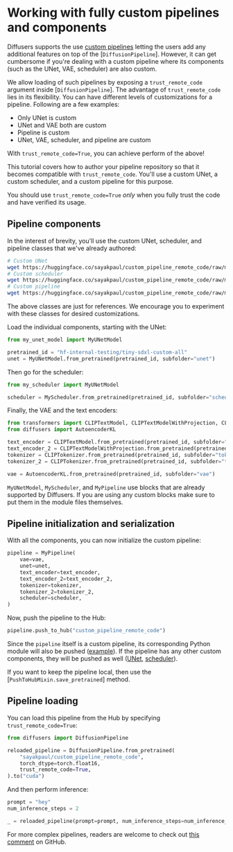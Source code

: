 <!--Copyright 2023 The HuggingFace Team. All rights reserved.

Licensed under the Apache License, Version 2.0 (the "License"); you may not use this file except in compliance with
the License. You may obtain a copy of the License at

http://www.apache.org/licenses/LICENSE-2.0

Unless required by applicable law or agreed to in writing, software distributed under the License is distributed on
an "AS IS" BASIS, WITHOUT WARRANTIES OR CONDITIONS OF ANY KIND, either express or implied. See the License for the
specific language governing permissions and limitations under the License.
-->

# Working with fully custom pipelines and components

Diffusers supports the use [custom pipelines](../using-diffusers/contribute_pipeline) letting the users add any additional features on top of the [`DiffusionPipeline`]. However, it can get cumbersome if you're dealing with a custom pipeline where its components (such as the UNet, VAE, scheduler) are also custom. 

We allow loading of such pipelines by exposing a `trust_remote_code` argument inside [`DiffusionPipeline`]. The advantage of `trust_remote_code` lies in its flexibility. You can have different levels of customizations for a pipeline. Following are a few examples:

* Only UNet is custom 
* UNet and VAE both are custom
* Pipeline is custom 
* UNet, VAE, scheduler, and pipeline are custom 

With `trust_remote_code=True`, you can achieve perform of the above!

This tutorial covers how to author your pipeline repository so that it becomes compatible with `trust_remote_code`. You'll use a custom UNet, a custom scheduler, and a custom pipeline for this purpose. 

<Tip warning={true}>

You should use `trust_remote_code=True` _only_ when you fully trust the code and have verified its usage.

</Tip>

## Pipeline components

In the interest of brevity, you'll use the custom UNet, scheduler, and pipeline classes that we've already authored:

```bash
# Custom UNet
wget https://huggingface.co/sayakpaul/custom_pipeline_remote_code/raw/main/unet/my_unet_model.py
# Custom scheduler
wget https://huggingface.co/sayakpaul/custom_pipeline_remote_code/raw/main/scheduler/my_scheduler.py
# Custom pipeline
wget https://huggingface.co/sayakpaul/custom_pipeline_remote_code/raw/main/my_pipeline.py
```

<Tip warning={true}>

The above classes are just for references. We encourage you to experiment with these classes for desired customizations.

</Tip>

Load the individual components, starting with the UNet:

```python
from my_unet_model import MyUNetModel

pretrained_id = "hf-internal-testing/tiny-sdxl-custom-all"
unet = MyUNetModel.from_pretrained(pretrained_id, subfolder="unet")
```

Then go for the scheduler:

```python
from my_scheduler import MyUNetModel

scheduler = MyScheduler.from_pretrained(pretrained_id, subfolder="scheduler")
```

Finally, the VAE and the text encoders:

```python
from transformers import CLIPTextModel, CLIPTextModelWithProjection, CLIPTokenizer
from diffusers import AutoencoderKL

text_encoder = CLIPTextModel.from_pretrained(pretrained_id, subfolder="text_encoder")
text_encoder_2 = CLIPTextModelWithProjection.from_pretrained(pretrained_id, subfolder="text_encoder_2")
tokenizer = CLIPTokenizer.from_pretrained(pretrained_id, subfolder="tokenizer")
tokenizer_2 = CLIPTokenizer.from_pretrained(pretrained_id, subfolder="tokenizer_2")

vae = AutoencoderKL.from_pretrained(pretrained_id, subfolder="vae")
```

`MyUNetModel`, `MyScheduler`, and `MyPipeline` use blocks that are already supported by Diffusers. If you are using any custom blocks make sure to put them in the module files themselves. 

## Pipeline initialization and serialization

With all the components, you can now initialize the custom pipeline:

```python
pipeline = MyPipeline(
    vae=vae, 
    unet=unet, 
    text_encoder=text_encoder, 
    text_encoder_2=text_encoder_2,
    tokenizer=tokenizer, 
    tokenizer_2=tokenizer_2, 
    scheduler=scheduler,
)
```

Now, push the pipeline to the Hub:

```python
pipeline.push_to_hub("custom_pipeline_remote_code")
```

Since the `pipeline` itself is a custom pipeline, its corresponding Python module will also be pushed ([example](https://huggingface.co/sayakpaul/custom_pipeline_remote_code/blob/main/my_pipeline.py)). If the pipeline has any other custom components, they will be pushed as well ([UNet](https://huggingface.co/sayakpaul/custom_pipeline_remote_code/blob/main/unet/my_unet_model.py), [scheduler](https://huggingface.co/sayakpaul/custom_pipeline_remote_code/blob/main/scheduler/my_scheduler.py)). 

If you want to keep the pipeline local, then use the [`PushToHubMixin.save_pretrained`] method.

## Pipeline loading

You can load this pipeline from the Hub by specifying `trust_remote_code=True`:

```python
from diffusers import DiffusionPipeline

reloaded_pipeline = DiffusionPipeline.from_pretrained(
    "sayakpaul/custom_pipeline_remote_code", 
    torch_dtype=torch.float16,
    trust_remote_code=True,
).to("cuda")
```

And then perform inference:

```python
prompt = "hey"
num_inference_steps = 2

_ = reloaded_pipeline(prompt=prompt, num_inference_steps=num_inference_steps)[0]
```

For more complex pipelines, readers are welcome to check out [this comment](https://github.com/huggingface/diffusers/pull/5472#issuecomment-1775034461) on GitHub.